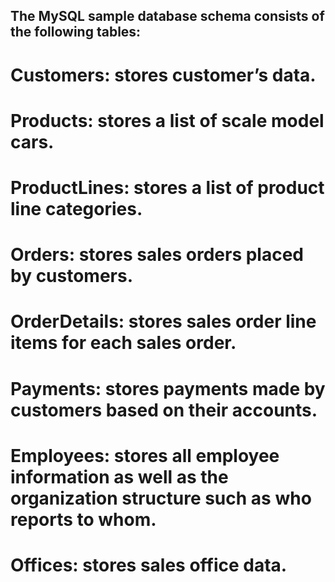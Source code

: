 ## The MySQL sample database schema consists of the following tables:

# Customers: stores customer’s data.
# Products: stores a list of scale model cars.
# ProductLines: stores a list of product line categories.
# Orders: stores sales orders placed by customers.
# OrderDetails: stores sales order line items for each sales order.
# Payments: stores payments made by customers based on their accounts.
# Employees: stores all employee information as well as the organization structure such as who reports to whom.
# Offices: stores sales office data.